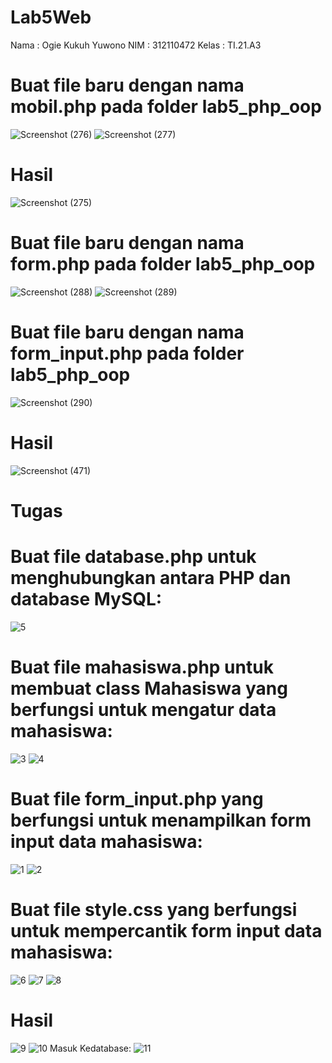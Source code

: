 # Lab5Web

Nama : Ogie Kukuh Yuwono
NIM : 312110472
Kelas : TI.21.A3


# Buat file baru dengan nama mobil.php pada folder lab5_php_oop
![Screenshot (276)](https://user-images.githubusercontent.com/127408886/230648687-84c4913f-6545-429c-b4b7-657d56d85afe.png)
![Screenshot (277)](https://user-images.githubusercontent.com/127408886/230648714-94cea073-a90b-49af-9bb5-812a9affa34e.png)

# Hasil
![Screenshot (275)](https://user-images.githubusercontent.com/127408886/230648743-f3727de9-6239-475f-947d-b7aa5d42736b.png)

# Buat file baru dengan nama form.php pada folder lab5_php_oop
![Screenshot (288)](https://user-images.githubusercontent.com/127408886/230648854-126f267e-395a-4fb3-baf4-888e6bee8a2a.png)
![Screenshot (289)](https://user-images.githubusercontent.com/127408886/230648897-acb8f01e-627c-4d46-bbed-5e29d905e01a.png)

# Buat file baru dengan nama form_input.php pada folder lab5_php_oop
![Screenshot (290)](https://user-images.githubusercontent.com/127408886/230648935-28bcbfef-bd29-470c-9526-f9f0c4c7705a.png)

# Hasil
![Screenshot (471)](https://user-images.githubusercontent.com/127408886/230649420-ef5e5c85-e03a-40b2-b99a-86c060b66b1b.png)

# Tugas 

# Buat file database.php untuk menghubungkan antara PHP dan database MySQL:
![5](https://user-images.githubusercontent.com/127408886/230787063-ce146095-9c4f-4811-b3a8-54c148b9304d.png)

# Buat file mahasiswa.php untuk membuat class Mahasiswa yang berfungsi untuk mengatur data mahasiswa:
![3](https://user-images.githubusercontent.com/127408886/230787003-ddbc6e66-b11c-47c6-9fa1-34a2840d70ec.png)
![4](https://user-images.githubusercontent.com/127408886/230787016-6deffbb8-8871-4b9c-a22a-8fa635d1af74.png)

# Buat file form_input.php yang berfungsi untuk menampilkan form input data mahasiswa:
![1](https://user-images.githubusercontent.com/127408886/230787084-71ec7822-7a6f-4d8b-b744-56c4a6bd8566.png)
![2](https://user-images.githubusercontent.com/127408886/230787088-70f7a100-6571-4a58-9ef2-7cb2fb6f2535.png)

# Buat file style.css yang berfungsi untuk mempercantik form input data mahasiswa:
![6](https://user-images.githubusercontent.com/127408886/230787119-4924e7ae-0ad4-4edd-8d30-caf39d7d12d8.png)
![7](https://user-images.githubusercontent.com/127408886/230787124-f8722c12-2061-4a95-a1c1-3e87fdf2947b.png)
![8](https://user-images.githubusercontent.com/127408886/230787129-5b0a7122-0c2b-4465-bac6-706f257a853c.png)

# Hasil
![9](https://user-images.githubusercontent.com/127408886/230787143-ef9f173e-71a1-44a4-907d-36336f96c711.png)
![10](https://user-images.githubusercontent.com/127408886/230787146-b3558208-216b-41b7-9c30-b9572216266a.png)
Masuk Kedatabase:
![11](https://user-images.githubusercontent.com/127408886/230787148-bc429d61-c6c2-4ba4-94db-e658c1376bd6.png)


